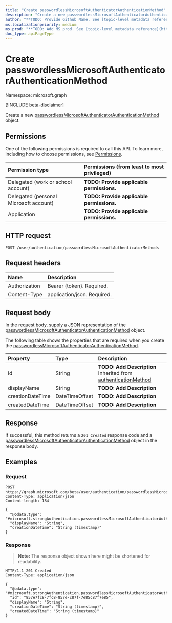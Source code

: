 ```yaml
---
title: "Create passwordlessMicrosoftAuthenticatorAuthenticationMethod"
description: "Create a new passwordlessMicrosoftAuthenticatorAuthenticationMethod object."
author: "**TODO: Provide Github Name. See [topic-level metadata reference](https://msgo.azurewebsites.net/add/document/guidelines/metadata.html#topic-level-metadata)**"
ms.localizationpriority: medium
ms.prod: "**TODO: Add MS prod. See [topic-level metadata reference](https://msgo.azurewebsites.net/add/document/guidelines/metadata.html#topic-level-metadata)**"
doc_type: apiPageType
---
```


# Create passwordlessMicrosoftAuthenticatorAuthenticationMethod
Namespace: microsoft.graph

[!INCLUDE [beta-disclaimer](../../includes/beta-disclaimer.md)]

Create a new [passwordlessMicrosoftAuthenticatorAuthenticationMethod](../resources/passwordlessmicrosoftauthenticatorauthenticationmethod.md) object.

## Permissions
One of the following permissions is required to call this API. To learn more, including how to choose permissions, see [Permissions](/graph/permissions-reference).

|Permission type|Permissions (from least to most privileged)|
|:---|:---|
|Delegated (work or school account)|**TODO: Provide applicable permissions.**|
|Delegated (personal Microsoft account)|**TODO: Provide applicable permissions.**|
|Application|**TODO: Provide applicable permissions.**|

## HTTP request

<!-- {
  "blockType": "ignored"
}
-->
``` http
POST /user/authentication/passwordlessMicrosoftAuthenticatorMethods
```

## Request headers
|Name|Description|
|:---|:---|
|Authorization|Bearer {token}. Required.|
|Content-Type|application/json. Required.|

## Request body
In the request body, supply a JSON representation of the [passwordlessMicrosoftAuthenticatorAuthenticationMethod](../resources/passwordlessmicrosoftauthenticatorauthenticationmethod.md) object.

The following table shows the properties that are required when you create the [passwordlessMicrosoftAuthenticatorAuthenticationMethod](../resources/passwordlessmicrosoftauthenticatorauthenticationmethod.md).

|Property|Type|Description|
|:---|:---|:---|
|id|String|**TODO: Add Description** Inherited from [authenticationMethod](../resources/authenticationmethod.md)|
|displayName|String|**TODO: Add Description**|
|creationDateTime|DateTimeOffset|**TODO: Add Description**|
|createdDateTime|DateTimeOffset|**TODO: Add Description**|



## Response

If successful, this method returns a `201 Created` response code and a [passwordlessMicrosoftAuthenticatorAuthenticationMethod](../resources/passwordlessmicrosoftauthenticatorauthenticationmethod.md) object in the response body.

## Examples

### Request
<!-- {
  "blockType": "request",
  "name": "create_passwordlessmicrosoftauthenticatorauthenticationmethod_from_"
}
-->
``` http
POST https://graph.microsoft.com/beta/user/authentication/passwordlessMicrosoftAuthenticatorMethods
Content-Type: application/json
Content-length: 184

{
  "@odata.type": "#microsoft.strongAuthentication.passwordlessMicrosoftAuthenticatorAuthenticationMethod",
  "displayName": "String",
  "creationDateTime": "String (timestamp)"
}
```


### Response
>**Note:** The response object shown here might be shortened for readability.
<!-- {
  "blockType": "response",
  "truncated": true,
  "@odata.type": "microsoft.strongAuthentication.passwordlessMicrosoftAuthenticatorAuthenticationMethod"
}
-->
``` http
HTTP/1.1 201 Created
Content-Type: application/json

{
  "@odata.type": "#microsoft.strongAuthentication.passwordlessMicrosoftAuthenticatorAuthenticationMethod",
  "id": "857e7fc8-7fc8-857e-c87f-7e85c87f7e85",
  "displayName": "String",
  "creationDateTime": "String (timestamp)",
  "createdDateTime": "String (timestamp)"
}
```

